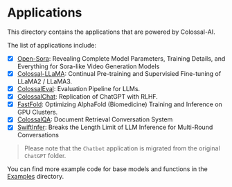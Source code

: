 # Applications

This directory contains the applications that are powered by Colossal-AI.

The list of applications include:

- [X] [Open-Sora](https://github.com/hpcaitech/Open-Sora): Revealing Complete Model Parameters, Training Details, and Everything for Sora-like Video Generation Models
- [X] [Colossal-LLaMA](./Colossal-LLaMA/): Continual Pre-training and Supervisied Fine-tuning of LLaMA2 / LLaMA3.
- [X] [ColossalEval](./ColossalEval): Evaluation Pipeline for LLMs.
- [X] [ColossalChat](./Chat/README.md): Replication of ChatGPT with RLHF.
- [X] [FastFold](https://github.com/hpcaitech/FastFold): Optimizing AlphaFold (Biomedicine) Training and Inference on GPU Clusters.
- [X] [ColossalQA](./ColossalQA/README.md): Document Retrieval Conversation System
- [X] [SwiftInfer](https://github.com/hpcaitech/SwiftInfer): Breaks the Length Limit of LLM Inference for Multi-Round Conversations

> Please note that the `Chatbot` application is migrated from the original `ChatGPT` folder.

You can find more example code for base models and functions in the [Examples](https://github.com/hpcaitech/ColossalAI/tree/main/examples) directory.
